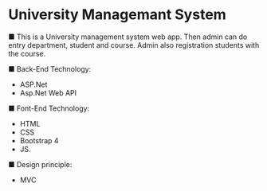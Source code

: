 # University Managemant System
■ This is a University management system web app. Then admin can do entry department, student and course. Admin also registration students with the course.

■ Back-End Technology:<br />
- ASP.Net
- Asp.Net Web API

■ Font-End Technology:<br />
- HTML
- CSS 
- Bootstrap 4 
- JS.

■ Design principle:<br />
- MVC
